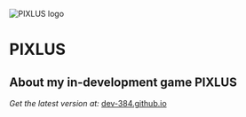 ![PIXLUS logo](https://raw.githubusercontent.com/Dev-384/Dev-384.github.io/main/logo-64_64.ico)
# PIXLUS

## About my in-development game PIXLUS

_Get the latest version at:_ [dev-384.github.io](https://dev-384.github.io/pixlus/downloads/latest)

